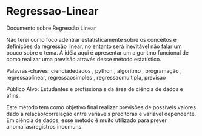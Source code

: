 # Regressao-Linear
Documento sobre Regressão Linear

Não terei como foco adentrar estatísticamente sobre os conceitos e definições da regressão linear, no entanto será inevitável não falar um pouco sobre o tema. A idéia aqui é apresentar um algoritmo funcional de como realizar uma previsão através desse método estatístico.

Palavras-chaves: cienciadedados , python , algoritmo , programação , regressaolinear, regressaosimples , regressaomultipla, previsao

Público Alvo: Estudantes e profissionais da área de ciência de dados e afins.

Este método tem como objetivo final realizar previsões de possíveis valores dado a relação/correlação entre variáveis preditoras e variável dependente. Em ciência de dados, esse método é muito utilizado para prever anomalias/registros incomuns.
